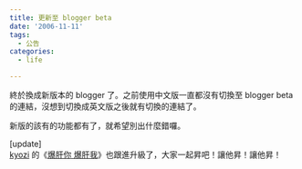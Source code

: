 ```yaml
---
title: 更新至 blogger beta
date: '2006-11-11'
tags:
  - 公告
categories:
  - life

---
```

終於換成新版本的 blogger 了。之前使用中文版一直都沒有切換至 blogger beta 的連結，沒想到切換成英文版之後就有切換的連結了。  
  
新版的該有的功能都有了，就希望別出什麼錯囉。  
  
\[update\]  
[kyozi](http://beta.blogger.com/profile/05788248980402045665) 的《[爆肝你 爆肝我](http://kyozi.blogspot.com/)》也跟進升級了，大家一起昇吧！讓他昇！讓他昇！
